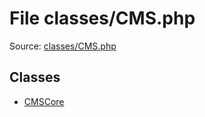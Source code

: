File classes/CMS.php
=========

Source: [classes/CMS.php](https://github.com/PrestaShop/PrestaShop/blob/1.5.6.0/classes/CMS.php)


Classes
-------

* [CMSCore](class.CMSCore.md)


